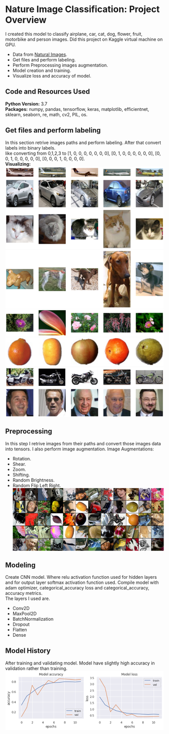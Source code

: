 # Nature Image Classification: Project Overview
I created this model to classify airplane, car, cat, dog, flower, fruit, motorbike and person images. Did this project on Kaggle virtual machine on GPU.
* Data from [Natural Images](https://www.kaggle.com/prasunroy/natural-images).
* Get files and perform labeling.
* Perform Preprocessing images augmentation.
* Model creation and training.
* Visualize loss and accuracy of model.
## Code and Resources Used
**Python Version:** 3.7 <br>
**Packages:** numpy, pandas, tensorflow, keras, matplotlib, efficientnet, sklearn, seaborn, re, math, cv2, PIL, os.<br>
## Get files and perform labeling
In this section retrive images paths and perform labeling. After that convert labels into binary labels. <br>
like converting from 0,1,2,3 to [1, 0, 0, 0, 0, 0, 0, 0], [0, 1, 0, 0, 0, 0, 0, 0], [0, 0, 1, 0, 0, 0, 0, 0], [0, 0, 0, 1, 0, 0, 0, 0].<br>
**Visualizing:**<br>
![loading or Error](https://github.com/zeeshan-akram/Nature-Image-Classification-CNN-Tensorflow/blob/master/airplane.png)
![loading or Error](https://github.com/zeeshan-akram/Nature-Image-Classification-CNN-Tensorflow/blob/master/car.png)
![loading or Error](https://github.com/zeeshan-akram/Nature-Image-Classification-CNN-Tensorflow/blob/master/cat.png)
![loading or Error](https://github.com/zeeshan-akram/Nature-Image-Classification-CNN-Tensorflow/blob/master/dog.png)
![loading or Error](https://github.com/zeeshan-akram/Nature-Image-Classification-CNN-Tensorflow/blob/master/flower.png)
![loading or Error](https://github.com/zeeshan-akram/Nature-Image-Classification-CNN-Tensorflow/blob/master/fruit.png)
![loading or Error](https://github.com/zeeshan-akram/Nature-Image-Classification-CNN-Tensorflow/blob/master/motorbike.png)
![loading or Error](https://github.com/zeeshan-akram/Nature-Image-Classification-CNN-Tensorflow/blob/master/people.png)
## Preprocessing
In this step I retrive images from their paths and convert those images data into tensors. I also perform image augmentation.
Image Augmentations:
* Rotation.
* Shear.
* Zoom.
* Shifting.
* Random Brightness.
* Random Flip Left Right.
![loading or Error](https://github.com/zeeshan-akram/Nature-Image-Classification-CNN-Tensorflow/blob/master/aug.png)
## Modeling
Create CNN model. Where relu activation function used for hidden layers and for output layer softmax activation function used. Compile model with adam optimizer, categorical_accuracy loss and categorical_accuracy, accuracy metrics. <br>
The layers I used are. <br>
* Conv2D
* MaxPool2D
* BatchNormalization
* Dropout
* Flatten
* Dense
## Model History
After training and validating model. Model have slightly high accuracy in validation rather than training.<br>
![loading or Error](https://github.com/zeeshan-akram/Nature-Image-Classification-CNN-Tensorflow/blob/master/model-history.png)
